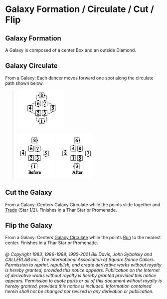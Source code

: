 
# Galaxy Formation / Circulate / Cut / Flip

## Galaxy Formation

A Galaxy is composed of a center Box and an outside Diamond.

## Galaxy Circulate

From a Galaxy: Each dancer moves forward one spot
along the circulate path shown below.

>
> ![alt](galaxy_circulate_1a.png)
>
> ![alt](galaxy_circulate_1b.png)
> ![alt](galaxy_circulate_1c.png)
>

## Cut the Galaxy

From a Galaxy: Centers Galaxy Circulate while the points slide together and
[Trade](../b2/trade.md) (Star 1/2). Finishes in a Thar Star or Promenade.

## Flip the Galaxy

From a Galaxy: Centers [Galaxy Circulate](../c1/galaxy_circulate.md) while the points
[Run](../b2/run.md) to the nearest
center. Finishes in a Thar Star or Promenade.

###### @ Copyright 1983, 1986-1988, 1995-2021 Bill Davis, John Sybalsky and CALLERLAB Inc., The International Association of Square Dance Callers. Permission to reprint, republish, and create derivative works without royalty is hereby granted, provided this notice appears. Publication on the Internet of derivative works without royalty is hereby granted provided this notice appears. Permission to quote parts or all of this document without royalty is hereby granted, provided this notice is included. Information contained herein shall not be changed nor revised in any derivation or publication.

